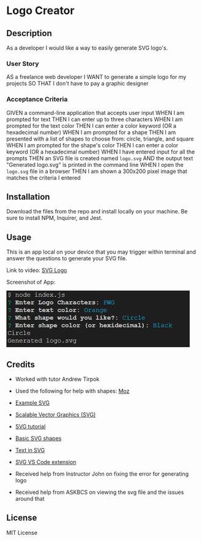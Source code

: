 # Logo Creator

## Description

As a developer I would like a way to easily generate SVG logo's.

### User Story

AS a freelance web developer
I WANT to generate a simple logo for my projects
SO THAT I don't have to pay a graphic designer

### Acceptance Criteria

GIVEN a command-line application that accepts user input
WHEN I am prompted for text
THEN I can enter up to three characters
WHEN I am prompted for the text color
THEN I can enter a color keyword (OR a hexadecimal number)
WHEN I am prompted for a shape
THEN I am presented with a list of shapes to choose from: circle, triangle, and square
WHEN I am prompted for the shape's color
THEN I can enter a color keyword (OR a hexadecimal number)
WHEN I have entered input for all the prompts
THEN an SVG file is created named `logo.svg`
AND the output text "Generated logo.svg" is printed in the command line
WHEN I open the `logo.svg` file in a browser
THEN I am shown a 300x200 pixel image that matches the criteria I entered

## Installation

Download the files from the repo and install locally on your machine. Be sure to install NPM, Inquirer, and Jest.

## Usage

This is an app local on your device that you may trigger within terminal and answer the questions to generate your SVG file.

Link to video: [SVG Logo](https://drive.google.com/file/d/1acgBITCI-FZYMOclGS4bQFX9MzOjcn1S/view)

Screenshot of App: 

![SVG Logo](/svg-logo.png "SVG Logo")

## Credits

* Worked with tutor Andrew Tirpok

* Used the following for help with shapes: [Moz](https://developer.mozilla.org/en-US/docs/Web/SVG/Tutorial/Basic_Shapes)

* [Example SVG](https://static.fullstack-bootcamp.com/fullstack-ground/module-10/circle.svg)

* [Scalable Vector Graphics (SVG)](https://en.wikipedia.org/wiki/Scalable_Vector_Graphics)

* [SVG tutorial](https://developer.mozilla.org/en-US/docs/Web/SVG/Tutorial)

* [Basic SVG shapes](https://developer.mozilla.org/en-US/docs/Web/SVG/Tutorial/Basic_Shapes)

* [Text in SVG](https://developer.mozilla.org/en-US/docs/Web/SVG/Tutorial/Texts)

* [SVG VS Code extension](https://marketplace.visualstudio.com/items?itemName=jock.svg)

* Received help from Instructor John on fixing the error for generating logo

* Received help from ASKBCS on viewing the svg file and the issues around that

## License

MIT License
